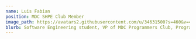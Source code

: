```yaml
---
name: Luis Fabian
position: MDC SHPE Club Member
image_path: https://avatars2.githubusercontent.com/u/34631500?s=460&v=4
blurb: Software Engineering student, VP of MDC Programmers Club, Programming Tutor at Miami Dade College and Intern at SONY
---
```

